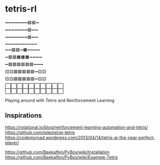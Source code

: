 # tetris-rl

➖➖➖➖➖➖➖🟦🟦➖  
➖➖➖➖➖➖➖🟦➖➖  
➖➖➖➖➖➖➖🟦➖➖  
➖➖➖➖➖➖➖➖➖➖  
➖➖🟩🟩➖🟧➖➖➖➖  
➖🟩🟩🟧🟧🟧➖➖➖➖  
➖🟪🟪🟪🟦🟦🟦➖➖➖  
🟨🟨🟪🟪🟥🟥🟦➖🟨🟨  
🟨🟨🟪🟪🟪🟥🟥➖🟨🟨  
⬜️⬜️⬜️⬜️⬜️⬜️⬜️⬜️⬜️⬜️  
⬜️⬜️⬜️⬜️⬜️⬜️⬜️⬜️⬜️⬜️  

Playing around with Tetris and Reinforcement Learning

## Inspirations

https://rotational.io/blog/reinforcement-learning-automation-and-tetris/
https://github.com/pdeziel/ai-tetris
https://codemyroad.wordpress.com/2013/04/14/tetris-ai-the-near-perfect-player/

https://github.com/Baekalfen/PyBoy/wiki/Installation
https://github.com/Baekalfen/PyBoy/wiki/Example-Tetris



